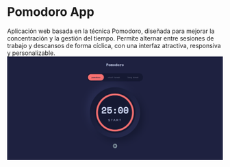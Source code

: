 # Pomodoro App
Aplicación web basada en la técnica Pomodoro, diseñada para mejorar la concentración y la gestión del tiempo. Permite alternar entre sesiones de trabajo y descansos de forma cíclica, con una interfaz atractiva, responsiva y personalizable.
![Pomodoro App](https://github.com/A6u5/Pomodoro-App/blob/main/assets/img/Pomodoro-image.png?raw=true)
